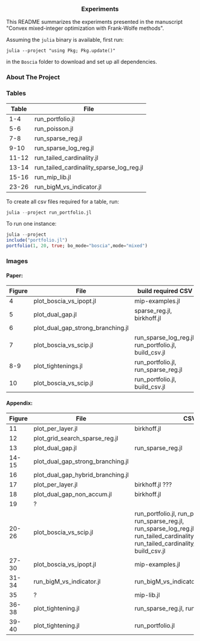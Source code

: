 <a name="readme-top"></a>

<h3 align="center">Experiments</h3>

This README summarizes the experiments presented in the manuscript "Convex mixed-integer optimization with Frank-Wolfe methods".

Assuming the `julia` binary is available, first run:
```shell
julia --project "using Pkg; Pkg.update()"
```
in the `Boscia` folder to download and set up all dependencies.

<!-- ABOUT THE PROJECT -->
### About The Project

<!-- ### Examples
- portfolio -->

### Tables
|   Table| File  |
|---|---|
| 1-4 | run_portfolio.jl |
| 5-6 | run_poisson.jl  |
| 7-8 | run_sparse_reg.jl |
| 9-10 |run_sparse_log_reg.jl |
| 11-12 |run_tailed_cardinality.jl |
| 13-14 |run_tailed_cardinality_sparse_log_reg.jl |
| 15-16 |run_mip_lib.jl |
| 23-26 |run_bigM_vs_indicator.jl |

To create all csv files required for a table, run: 

```julia
julia --project run_portfolio.jl
```

To run one instance:
```julia
julia --project 
include("portfolio.jl")
portfolio(1, 20, true; bo_mode="boscia",mode="mixed")
```

### Images
#### Paper:

| Figure | File | build required CSV |
|---|---|---|
| 4 |plot_boscia_vs_ipopt.jl | mip-examples.jl
| 5 |plot_dual_gap.jl | sparse_reg.jl, birkhoff.jl |
| 6 |plot_dual_gap_strong_branching.jl
| 7 |plot_boscia_vs_scip.jl | run_sparse_log_reg.jl, run_portfolio.jl, build_csv.jl | run_sparse_reg.jl, run_portfolio.jl
| 8-9 |plot_tightenings.jl | run_portfolio.jl, run_sparse_reg.jl
| 10 |plot_boscia_vs_scip.jl |run_portfolio.jl, build_csv.jl |
  
#### Appendix: 

| Figure | File | CSV |
|---|---|---|
| 11 | plot_per_layer.jl | birkhoff.jl |
| 12 | plot_grid_search_sparse_reg.jl |
| 13 | plot_dual_gap.jl | run_sparse_reg.jl |
| 14-15 | plot_dual_gap_strong_branching.jl |
| 16 | plot_dual_gap_hybrid_branching.jl |
| 17 | plot_per_layer.jl | birkhoff.jl ??? |
| 18 | plot_dual_gap_non_accum.jl | birkhoff.jl |
| 19 | ?
| 20-26 | plot_boscia_vs_scip.jl | run_portfolio.jl, run_poisson.jl, run_sparse_reg.jl, run_sparse_log_reg.jl, run_tailed_cardinality.jl, run_tailed_cardinality_sparse_log_reg.jl, build_csv.jl |
| 27-30 | plot_boscia_vs_ipopt.jl | mip-examples.jl |
| 31-34 | run_bigM_vs_indicator.jl | run_bigM_vs_indicator.jl
| 35 | ? | mip-lib.jl |
| 36-38 | plot_tightening.jl | run_sparse_reg.jl, run_portfolio.jl |
| 39-40 | plot_tightening.jl | run_portfolio.jl |
 
   <!-- ```sh
   git clone https://github.com/github_username/repo_name.git
   ```
 -->







